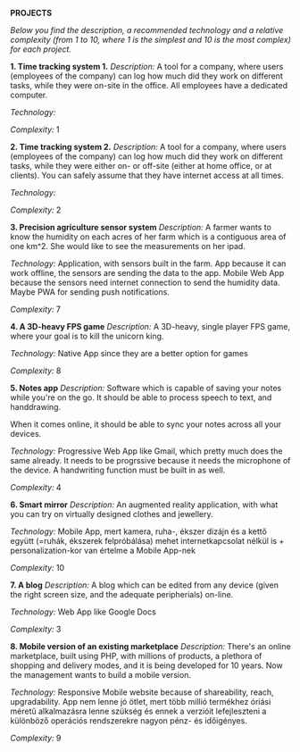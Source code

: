 **PROJECTS**

_Below you find the description, a recommended technology and a relative complexity (from 1 to 10, where 1 is the simplest and 10 is the most complex) for each project._

**1. Time tracking system 1.**
_Description:_ A tool for a company, where users (employees of the company) can log how much did they work on different tasks, while they were on-site in the office. All employees have a dedicated computer.

_Technology:_

_Complexity:_ 1


**2. Time tracking system 2.**
_Description:_ A tool for a company, where users (employees of the company) can log how much did they work on different tasks, while they were either on- or off-site (either at home office, or at clients). You can safely assume that they have internet access at all times.

_Technology:_

_Complexity:_ 2


**3. Precision agriculture sensor system**
_Description:_ A farmer wants to know the humidity on each acres of her farm which is a contiguous area of one km^2. She would like to see the measurements on her ipad.

_Technology:_ Application, with sensors built in the farm. App because it can work offline, the sensors are sending the data to the app. Mobile Web App because the sensors need internet connection to send the humidity data.  Maybe PWA for sending push notifications.

_Complexity:_ 7


**4. A 3D-heavy FPS game**
_Description:_ A 3D-heavy, single player FPS game, where your goal is to kill the unicorn king.

_Technology:_ Native App since they are a better option for games

_Complexity:_ 8


**5. Notes app**
_Description:_ Software which is capable of saving your notes while you're on the go. It should be able to process speech to text, and handdrawing.

When it comes online, it should be able to sync your notes across all your devices.

_Technology:_ Progressive Web App like Gmail, which pretty much does the same already. It needs to be progrssive because it needs the microphone of the device. A handwriting function must be built in as well.

_Complexity:_ 4


**6. Smart mirror**
_Description:_ An augmented reality application, with what you can try on virtually designed clothes and jewellery.

_Technology:_ Mobile App, mert kamera, ruha-, ékszer dizájn és a kettő együtt (=ruhák, ékszerek felpróbálása) mehet internetkapcsolat nélkül is + personalization-kor van értelme a Mobile App-nek

_Complexity:_ 10


**7. A blog**
_Description:_ A blog which can be edited from any device (given the right screen size, and the adequate peripherials) on-line.

_Technology:_ Web App like Google Docs

_Complexity:_ 3


**8. Mobile version of an existing marketplace**
_Description:_ There's an online marketplace, built using PHP, with millions of products, a plethora of shopping and delivery modes, and it is being developed for 10 years. Now the management wants to build a mobile version.

_Technology:_ Responsive Mobile website because of shareability, reach, upgradability. App nem lenne jó ötlet, mert több millió termékhez óriási méretű alkalmazásra lenne szükség és ennek a verzióit lefejleszteni a különböző operációs rendszerekre nagyon pénz- és időigényes.

_Complexity:_ 9
